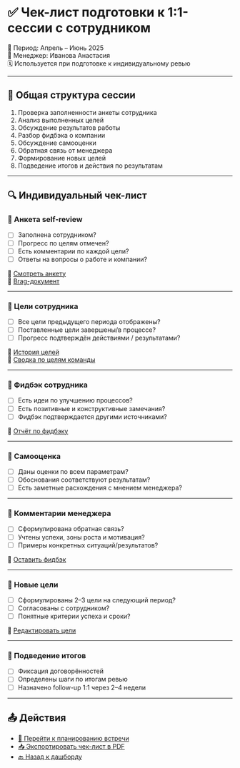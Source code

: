 # ✅ Чек-лист подготовки к 1:1-сессии с сотрудником

📅 Период: Апрель – Июнь 2025  
👤 Менеджер: Иванова Анастасия  
🗓️ Используется при подготовке к индивидуальному ревью

---

## 👣 Общая структура сессии

1. Проверка заполненности анкеты сотрудника
2. Анализ выполненных целей
3. Обсуждение результатов работы
4. Разбор фидбэка о компании
5. Обсуждение самооценки
6. Обратная связь от менеджера
7. Формирование новых целей
8. Подведение итогов и действия по результатам

---

## 🔍 Индивидуальный чек-лист

### 🔲 Анкета self-review

- [ ] Заполнена сотрудником?  
- [ ] Прогресс по целям отмечен?
- [ ] Есть комментарии по каждой цели?
- [ ] Ответы на вопросы о работе и компании?

📎 [Смотреть анкету](self-review-form.md)  
📎 [Brag-документ](Prototype_depr/brag-doc.md)

---

### 🔲 Цели сотрудника

- [ ] Все цели предыдущего периода отображены?
- [ ] Поставленные цели завершены/в процессе?
- [ ] Прогресс подтверждён действиями / результатами?

📎 [История целей](goals-history.md)  
📎 [Сводка по целям команды](goals-team-overview.md)

---

### 🔲 Фидбэк сотрудника

- [ ] Есть идеи по улучшению процессов?
- [ ] Есть позитивные и конструктивные замечания?
- [ ] Фидбэк подтверждается другими источниками?

📎 [Отчёт по фидбэку](report-feedback-team.md)

---

### 🔲 Самооценка

- [ ] Даны оценки по всем параметрам?
- [ ] Обоснования соответствуют результатам?
- [ ] Есть заметные расхождения с мнением менеджера?

---

### 🔲 Комментарии менеджера

- [ ] Сформулирована обратная связь?
- [ ] Учтены успехи, зоны роста и мотивация?
- [ ] Примеры конкретных ситуаций/результатов?

📎 [Оставить фидбэк](smirnova.md)

---

### 🔲 Новые цели

- [ ] Сформулированы 2–3 цели на следующий период?
- [ ] Согласованы с сотрудником?
- [ ] Понятные критерии успеха и сроки?

📎 [Редактировать цели](goals-history.md)

---

### 📝 Подведение итогов

- [ ] Фиксация договорённостей
- [ ] Определены шаги по итогам ревью
- [ ] Назначено follow-up 1:1 через 2–4 недели

---

## 📤 Действия

- [📅 Перейти к планированию встречи](calendar-1on1.md)
- [📥 Экспортировать чек-лист в PDF](#)
- [🔙 Назад к дашборду](dashboard-manager.md)
